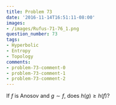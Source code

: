 ```yaml
---
title: Problem 73
date: '2016-11-14T16:51:11-08:00'
images:
- /images/Rufus-71-76_1.png
question_number: 73
tags:
- Hyperbolic
- Entropy
- Topology
comments:
- problem-73-comment-0
- problem-73-comment-1
- problem-73-comment-2
---
```

If $f$ is Anosov and $g \sim f$, does $h(g) \geq h(f) ?$

